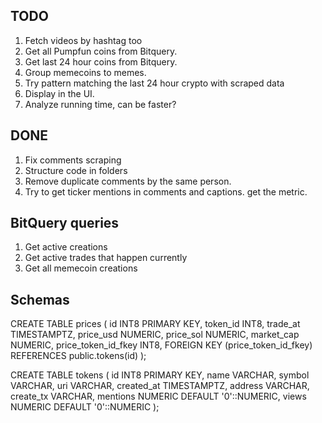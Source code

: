 ## TODO

1. Fetch videos by hashtag too
2. Get all Pumpfun coins from Bitquery.
3. Get last 24 hour coins from Bitquery.
4. Group memecoins to memes.
5. Try pattern matching the last 24 hour crypto with scraped data
6. Display in the UI.
7. Analyze running time, can be faster?

## DONE

1. Fix comments scraping
2. Structure code in folders
3. Remove duplicate comments by the same person.
4. Try to get ticker mentions in comments and captions. get the metric.

## BitQuery queries

1. Get active creations
2. Get active trades that happen currently
3. Get all memecoin creations

## Schemas

CREATE TABLE prices (
id INT8 PRIMARY KEY,
token_id INT8,
trade_at TIMESTAMPTZ,
price_usd NUMERIC,
price_sol NUMERIC,
market_cap NUMERIC,
price_token_id_fkey INT8,
FOREIGN KEY (price_token_id_fkey) REFERENCES public.tokens(id)
);

CREATE TABLE tokens (
id INT8 PRIMARY KEY,
name VARCHAR,
symbol VARCHAR,
uri VARCHAR,
created_at TIMESTAMPTZ,
address VARCHAR,
create_tx VARCHAR,
mentions NUMERIC DEFAULT '0'::NUMERIC,
views NUMERIC DEFAULT '0'::NUMERIC
);
